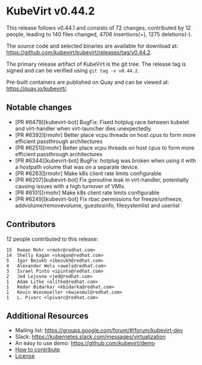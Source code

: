 KubeVirt v0.44.2
================

This release follows v0.44.1 and consists of 72 changes, contributed by 12 people, leading to 140 files changed, 4706 insertions(+), 1275 deletions(-).

The source code and selected binaries are available for download at: https://github.com/kubevirt/kubevirt/releases/tag/v0.44.2.

The primary release artifact of KubeVirt is the git tree. The release tag is
signed and can be verified using `git tag -v v0.44.2`.

Pre-built containers are published on Quay and can be viewed at: <https://quay.io/kubevirt/>.

Notable changes
---------------

- [PR #6479][kubevirt-bot] BugFix: Fixed hotplug race between kubelet and virt-handler when virt-launcher dies unexpectedly.
- [PR #6392][rmohr] Better place vcpu threads on host cpus to form more efficient passthrough architectures
- [PR #6251][rmohr] Better place vcpu threads on host cpus to form more efficient passthrough architectures
- [PR #6344][kubevirt-bot] BugFix: hotplug was broken when using it with a hostpath volume that was on a separate device.
- [PR #6263][rmohr] Make k8s client rate limits configurable
- [PR #6207][kubevirt-bot] Fix goroutine leak in virt-handler, potentially causing issues with a high turnover of VMIs.
- [PR #6101][rmohr] Make k8s client rate limits configurable
- [PR #6249][kubevirt-bot] Fix rbac permissions for freeze/unfreeze, addvolume/removevolume, guestosinfo, filesystemlist and userlist

Contributors
------------
12 people contributed to this release:

```
15	Roman Mohr <rmohr@redhat.com>
14	Shelly Kagan <skagan@redhat.com>
5	Igor Bezukh <ibezukh@redhat.com>
4	Alexander Wels <awels@redhat.com>
3	Israel Pinto <ipinto@redhat.com>
2	Jed Lejosne <jed@redhat.com>
1	Adam Litke <alitke@redhat.com>
1	Kedar Bidarkar <kbidarka@redhat.com>
1	Kevin Wiesmueller <kwiesmul@redhat.com>
1	L. Pivarc <lpivarc@redhat.com>
```

Additional Resources
--------------------

- Mailing list: <https://groups.google.com/forum/#!forum/kubevirt-dev>
- Slack: <https://kubernetes.slack.com/messages/virtualization>
- An easy to use demo: <https://github.com/kubevirt/demo>
- [How to contribute][contributing]
- [License][license]

[contributing]: https://github.com/kubevirt/kubevirt/blob/main/CONTRIBUTING.md
[license]: https://github.com/kubevirt/kubevirt/blob/main/LICENSE
